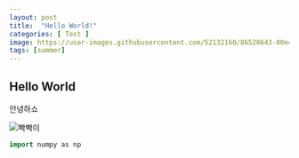 ```yaml
---
layout: post
title:  "Hello World!"
categories: [ Test ]
image: https://user-images.githubusercontent.com/52132160/86528643-00e4bc00-bee5-11ea-8d93-e60288a53016.jpg
tags: [summer]
---
```



## Hello World

안녕하쇼

![빡빡이](https://user-images.githubusercontent.com/52132160/86528643-00e4bc00-bee5-11ea-8d93-e60288a53016.jpg)






```cpp 
import numpy as np

```